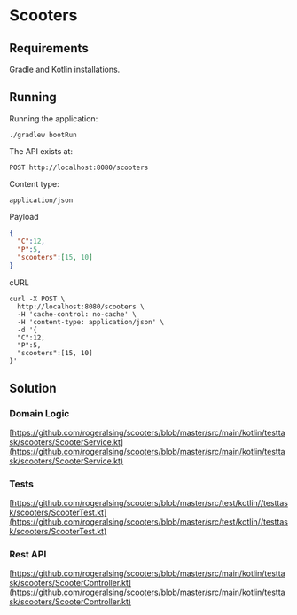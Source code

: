 # Scooters

## Requirements

Gradle and Kotlin installations.

## Running

Running the application:

```text
./gradlew bootRun
```

The API exists at:
```text
POST http://localhost:8080/scooters
```

Content type:
```
application/json
```

Payload
```json
{
  "C":12,
  "P":5,
  "scooters":[15, 10]
}
```

cURL
```
curl -X POST \
  http://localhost:8080/scooters \
  -H 'cache-control: no-cache' \
  -H 'content-type: application/json' \
  -d '{
  "C":12,
  "P":5,
  "scooters":[15, 10]
}'
```

## Solution

### Domain Logic
[https://github.com/rogeralsing/scooters/blob/master/src/main/kotlin/testtask/scooters/ScooterService.kt](https://github.com/rogeralsing/scooters/blob/master/src/main/kotlin/testtask/scooters/ScooterService.kt)

### Tests
[https://github.com/rogeralsing/scooters/blob/master/src/test/kotlin//testtask/scooters/ScooterTest.kt](https://github.com/rogeralsing/scooters/blob/master/src/test/kotlin//testtask/scooters/ScooterTest.kt)

### Rest API
[https://github.com/rogeralsing/scooters/blob/master/src/main/kotlin/testtask/scooters/ScooterController.kt](https://github.com/rogeralsing/scooters/blob/master/src/main/kotlin/testtask/scooters/ScooterController.kt)